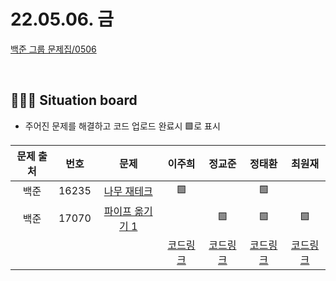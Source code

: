 # 22.05.06. 금

[백준 그룹 문제집/0506](https://www.acmicpc.net/group/workbook/view/13701/44971)

</br>

## 🧑🏽‍💻 Situation board
- 주어진 문제를 해결하고 코드 업로드 완료시 🟩로 표시

|문제 출처|번호|문제|이주희|정교준|정태환|최원재
|:-:|:-:|:-:|:-:|:-:|:-:|:-:
|백준|16235|[나무 재테크](https://www.acmicpc.net/problem/16235)| 🟩 ||🟩||
|백준|17070|[파이프 옮기기 1](https://www.acmicpc.net/problem/17070)|  |🟩|🟩|🟩 |
||||[코드링크](이주희/README.md)|[코드링크](정교준/README.md)|[코드링크](정태환/README.md)|[코드링크](최원재/README.md)|
